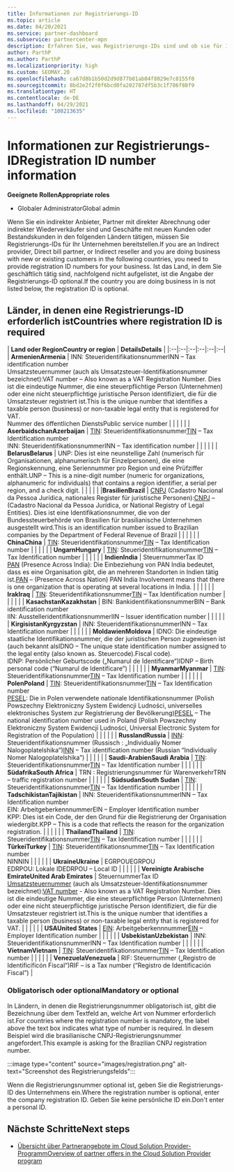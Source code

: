 ```yaml
---
title: Informationen zur Registrierungs-ID
ms.topic: article
ms.date: 04/20/2021
ms.service: partner-dashboard
ms.subservice: partnercenter-mpn
description: Erfahren Sie, was Registrierungs-IDs sind und ob sie für Ihr Land obligatorisch sind.
author: ParthP
ms.author: ParthP
ms.localizationpriority: high
ms.custom: SEOMAY.20
ms.openlocfilehash: ca67d8b1b50d2d9d877b01ab04f8029e7c8155f0
ms.sourcegitcommit: 8bd2e2f2f0f6bcd0fa202787df5b3c1f786f88f9
ms.translationtype: HT
ms.contentlocale: de-DE
ms.lasthandoff: 04/29/2021
ms.locfileid: "108213635"
---
```

# <a name="registration-id-number-information"></a><span data-ttu-id="cd228-103">Informationen zur Registrierungs-ID</span><span class="sxs-lookup"><span data-stu-id="cd228-103">Registration ID number information</span></span>

<span data-ttu-id="cd228-104">**Geeignete Rollen**</span><span class="sxs-lookup"><span data-stu-id="cd228-104">**Appropriate roles**</span></span>

- <span data-ttu-id="cd228-105">Globaler Administrator</span><span class="sxs-lookup"><span data-stu-id="cd228-105">Global admin</span></span>
 
<span data-ttu-id="cd228-106">Wenn Sie ein indirekter Anbieter, Partner mit direkter Abrechnung oder indirekter Wiederverkäufer sind und Geschäfte mit neuen Kunden oder Bestandskunden in den folgenden Ländern tätigen, müssen Sie Registrierungs-IDs für Ihr Unternehmen bereitstellen.</span><span class="sxs-lookup"><span data-stu-id="cd228-106">If you are an Indirect provider, Direct bill partner, or Indirect reseller and you are doing business with new or existing customers in the following countries, you need to provide registration ID numbers for your business.</span></span> <span data-ttu-id="cd228-107">Ist das Land, in dem Sie geschäftlich tätig sind, nachfolgend nicht aufgelistet, ist die Angabe der Registrierungs-ID optional.</span><span class="sxs-lookup"><span data-stu-id="cd228-107">If the country you are doing business in is not listed below, the registration ID is optional.</span></span>

## <a name="countries-where-registration-id-is-required"></a><span data-ttu-id="cd228-108">Länder, in denen eine Registrierungs-ID erforderlich ist</span><span class="sxs-lookup"><span data-stu-id="cd228-108">Countries where registration ID is required</span></span>

| <span data-ttu-id="cd228-109">**Land oder Region**</span><span class="sxs-lookup"><span data-stu-id="cd228-109">**Country or region**</span></span> | <span data-ttu-id="cd228-110">**Details**</span><span class="sxs-lookup"><span data-stu-id="cd228-110">**Details**</span></span> |
|:--|:--|:--|:--|:--|:--|
| <span data-ttu-id="cd228-111">**Armenien**</span><span class="sxs-lookup"><span data-stu-id="cd228-111">**Armenia**</span></span> | <span data-ttu-id="cd228-112">INN: Steueridentifikationsnummer</span><span class="sxs-lookup"><span data-stu-id="cd228-112">INN – Tax identification number</span></span><br><span data-ttu-id="cd228-113">Umsatzsteuernummer (auch als Umsatzsteuer-Identifikationsnummer bezeichnet):</span><span class="sxs-lookup"><span data-stu-id="cd228-113">VAT number – Also known as a VAT Registration Number.</span></span> <span data-ttu-id="cd228-114">Dies ist die eindeutige Nummer, die eine steuerpflichtige Person (Unternehmen) oder eine nicht steuerpflichtige juristische Person identifiziert, die für die Umsatzsteuer registriert ist.</span><span class="sxs-lookup"><span data-stu-id="cd228-114">This is the unique number that identifies a taxable person (business) or non-taxable legal entity that is registered for VAT.</span></span><br><span data-ttu-id="cd228-115">Nummer des öffentlichen Diensts</span><span class="sxs-lookup"><span data-stu-id="cd228-115">Public service number</span></span> |  |  | |  |
| <span data-ttu-id="cd228-116">**Aserbaidschan**</span><span class="sxs-lookup"><span data-stu-id="cd228-116">**Azerbaijan**</span></span>  | <span data-ttu-id="cd228-117">[TIN](http://www.oecd.org/tax/automatic-exchange/crs-implementation-and-assistance/tax-identification-numbers/Azerbaijan-TIN.pdf): Steueridentifikationsnummer</span><span class="sxs-lookup"><span data-stu-id="cd228-117">[TIN](http://www.oecd.org/tax/automatic-exchange/crs-implementation-and-assistance/tax-identification-numbers/Azerbaijan-TIN.pdf) – Tax Identification number</span></span><br><span data-ttu-id="cd228-118">INN: Steueridentifikationsnummer</span><span class="sxs-lookup"><span data-stu-id="cd228-118">INN – Tax identification number</span></span> |  |  |  |  |
| <span data-ttu-id="cd228-119">**Belarus**</span><span class="sxs-lookup"><span data-stu-id="cd228-119">**Belarus**</span></span>  | <span data-ttu-id="cd228-120">UNP: Dies ist eine neunstellige Zahl (numerisch für Organisationen, alphanumerisch für Einzelpersonen), die eine Regionskennung, eine Seriennummer pro Region und eine Prüfziffer enthält.</span><span class="sxs-lookup"><span data-stu-id="cd228-120">UNP – This is a nine-digit number (numeric for organizations, alphanumeric for individuals) that contains a region identifier, a serial per region, and a check digit.</span></span> |  |  |  |  |
|<span data-ttu-id="cd228-121">**Brasilien**</span><span class="sxs-lookup"><span data-stu-id="cd228-121">**Brazil**</span></span> | <span data-ttu-id="cd228-122">[CNPJ](http://www.oecd.org/tax/automatic-exchange/crs-implementation-and-assistance/tax-identification-numbers/Brazil-TIN.pdf) (Cadastro Nacional da Pessoa Jurídica, nationales Register für juristische Personen):</span><span class="sxs-lookup"><span data-stu-id="cd228-122">[CNPJ](http://www.oecd.org/tax/automatic-exchange/crs-implementation-and-assistance/tax-identification-numbers/Brazil-TIN.pdf) – (Cadastro Nacional da Pessoa Jurídica, or National Registry of Legal Entities).</span></span> <span data-ttu-id="cd228-123">Dies ist eine Identifikationsnummer, die von der Bundessteuerbehörde von Brasilien für brasilianische Unternehmen ausgestellt wird.</span><span class="sxs-lookup"><span data-stu-id="cd228-123">This is an identification number issued to Brazilian companies by the Department of Federal Revenue of Brazil</span></span>  |  |  |  |  |
| <span data-ttu-id="cd228-124">**China**</span><span class="sxs-lookup"><span data-stu-id="cd228-124">**China**</span></span> | <span data-ttu-id="cd228-125">[TIN](http://www.oecd.org/tax/automatic-exchange/crs-implementation-and-assistance/tax-identification-numbers/China-TIN.pdf): Steueridentifikationsnummer</span><span class="sxs-lookup"><span data-stu-id="cd228-125">[TIN](http://www.oecd.org/tax/automatic-exchange/crs-implementation-and-assistance/tax-identification-numbers/China-TIN.pdf) – Tax Identification number</span></span> |  |  |  |  |
| <span data-ttu-id="cd228-126">**Ungarn**</span><span class="sxs-lookup"><span data-stu-id="cd228-126">**Hungary**</span></span>  | <span data-ttu-id="cd228-127">[TIN](http://www.oecd.org/tax/automatic-exchange/crs-implementation-and-assistance/tax-identification-numbers/Hungary-TIN.pdf): Steueridentifikationsnummer</span><span class="sxs-lookup"><span data-stu-id="cd228-127">[TIN](http://www.oecd.org/tax/automatic-exchange/crs-implementation-and-assistance/tax-identification-numbers/Hungary-TIN.pdf) – Tax Identification number</span></span> |  |  |  |  |
| <span data-ttu-id="cd228-128">**Indien**</span><span class="sxs-lookup"><span data-stu-id="cd228-128">**India**</span></span> | <span data-ttu-id="cd228-129">Steuernummer</span><span class="sxs-lookup"><span data-stu-id="cd228-129">Tax ID</span></span><br><span data-ttu-id="cd228-130">[PAN](http://www.oecd.org/tax/automatic-exchange/crs-implementation-and-assistance/tax-identification-numbers/India-TIN.pdf) (Presence Across India): Die Einbeziehung von PAN India bedeutet, dass es eine Organisation gibt, die an mehreren Standorten in Indien tätig ist.</span><span class="sxs-lookup"><span data-stu-id="cd228-130">[PAN](http://www.oecd.org/tax/automatic-exchange/crs-implementation-and-assistance/tax-identification-numbers/India-TIN.pdf) – (Presence Across Nation) PAN India Involvement means that there is one organization that is operating at several locations in India.</span></span> |  |  |  |  |
| <span data-ttu-id="cd228-131">**Irak**</span><span class="sxs-lookup"><span data-stu-id="cd228-131">**Iraq**</span></span> | <span data-ttu-id="cd228-132">[TIN](http://www.oecd.org/tax/automatic-exchange/crs-implementation-and-assistance/tax-identification-numbers/): Steueridentifikationsnummer</span><span class="sxs-lookup"><span data-stu-id="cd228-132">[TIN](http://www.oecd.org/tax/automatic-exchange/crs-implementation-and-assistance/tax-identification-numbers/) – Tax Identification number</span></span> |  |  |  |  |
| <span data-ttu-id="cd228-133">**Kasachstan**</span><span class="sxs-lookup"><span data-stu-id="cd228-133">**Kazakhstan**</span></span>  | <span data-ttu-id="cd228-134">BIN: Bankidentifikationsnummer</span><span class="sxs-lookup"><span data-stu-id="cd228-134">BIN – Bank identification number</span></span><br><span data-ttu-id="cd228-135">IIN: Ausstelleridentifikationsnummer</span><span class="sxs-lookup"><span data-stu-id="cd228-135">IIN – Issuer identification number</span></span> |  |  |  |  |
| <span data-ttu-id="cd228-136">**Kirgisistan**</span><span class="sxs-lookup"><span data-stu-id="cd228-136">**Kyrgyzstan**</span></span>  | <span data-ttu-id="cd228-137">INN: Steueridentifikationsnummer</span><span class="sxs-lookup"><span data-stu-id="cd228-137">INN – Tax Identification number</span></span> |  |  |  |  |
| <span data-ttu-id="cd228-138">**Moldawien**</span><span class="sxs-lookup"><span data-stu-id="cd228-138">**Moldova**</span></span>  | <span data-ttu-id="cd228-139">IDNO: Die eindeutige staatliche Identifikationsnummer, die der juristischen Person zugewiesen ist (auch bekannt als</span><span class="sxs-lookup"><span data-stu-id="cd228-139">IDNO – The unique state identification number assigned to the legal entity (also known as.</span></span> <span data-ttu-id="cd228-140">Steuercode).</span><span class="sxs-lookup"><span data-stu-id="cd228-140">Fiscal code).</span></span><br><span data-ttu-id="cd228-141">IDNP: Persönlicher Geburtscode („Numarul de Identificare“)</span><span class="sxs-lookup"><span data-stu-id="cd228-141">IDNP – Birth personal code (“Numarul de Identificare”)</span></span> |  |  |  |  |
| <span data-ttu-id="cd228-142">**Myanmar**</span><span class="sxs-lookup"><span data-stu-id="cd228-142">**Myanmar**</span></span> | <span data-ttu-id="cd228-143">[TIN](http://www.oecd.org/tax/automatic-exchange/crs-implementation-and-assistance/tax-identification-numbers/): Steueridentifikationsnummer</span><span class="sxs-lookup"><span data-stu-id="cd228-143">[TIN](http://www.oecd.org/tax/automatic-exchange/crs-implementation-and-assistance/tax-identification-numbers/) – Tax Identification number</span></span> |  |  |  |  |
| <span data-ttu-id="cd228-144">**Polen**</span><span class="sxs-lookup"><span data-stu-id="cd228-144">**Poland**</span></span>  | <span data-ttu-id="cd228-145">[TIN](http://www.oecd.org/tax/automatic-exchange/crs-implementation-and-assistance/tax-identification-numbers/Poland-TIN.pdf): Steueridentifikationsnummer</span><span class="sxs-lookup"><span data-stu-id="cd228-145">[TIN](http://www.oecd.org/tax/automatic-exchange/crs-implementation-and-assistance/tax-identification-numbers/Poland-TIN.pdf) – Tax Identification   number</span></span><br><span data-ttu-id="cd228-146">[PESEL](http://www.oecd.org/tax/automatic-exchange/crs-implementation-and-assistance/tax-identification-numbers/Poland-TIN.pdf): Die in Polen verwendete nationale Identifikationsnummer (Polish Powszechny Elektroniczny System Ewidencji Ludności, universelles elektronisches System zur Registrierung der Bevölkerung)</span><span class="sxs-lookup"><span data-stu-id="cd228-146">[PESEL](http://www.oecd.org/tax/automatic-exchange/crs-implementation-and-assistance/tax-identification-numbers/Poland-TIN.pdf) – The national identification number used in Poland (Polish Powszechny Elektroniczny System Ewidencji Ludności, Universal Electronic System for Registration of the Population)</span></span> |  |  |  |  |
| <span data-ttu-id="cd228-147">**Russland**</span><span class="sxs-lookup"><span data-stu-id="cd228-147">**Russia**</span></span>  | <span data-ttu-id="cd228-148">[INN](http://www.oecd.org/tax/automatic-exchange/crs-implementation-and-assistance/tax-identification-numbers/Russia-TIN.pdf): Steueridentifikationsnummer (Russisch : „Individualiy Nomer Nalogoplatelshika“)</span><span class="sxs-lookup"><span data-stu-id="cd228-148">[INN](http://www.oecd.org/tax/automatic-exchange/crs-implementation-and-assistance/tax-identification-numbers/Russia-TIN.pdf) – Tax identification number (Russian “Individualiy Nomer Nalogoplatelshika”)</span></span> |  |  |  |  |
| <span data-ttu-id="cd228-149">**Saudi-Arabien**</span><span class="sxs-lookup"><span data-stu-id="cd228-149">**Saudi Arabia**</span></span> | <span data-ttu-id="cd228-150">[TIN](http://www.oecd.org/tax/automatic-exchange/crs-implementation-and-assistance/tax-identification-numbers/Saudi-Arabia-TIN.pdf): Steueridentifikationsnummer</span><span class="sxs-lookup"><span data-stu-id="cd228-150">[TIN](http://www.oecd.org/tax/automatic-exchange/crs-implementation-and-assistance/tax-identification-numbers/Saudi-Arabia-TIN.pdf) – Tax Identification number</span></span> |  |  |  |  |
| <span data-ttu-id="cd228-151">**Südafrika**</span><span class="sxs-lookup"><span data-stu-id="cd228-151">**South Africa**</span></span> | <span data-ttu-id="cd228-152">TRN : Registrierungsnummer für Warenverkehr</span><span class="sxs-lookup"><span data-stu-id="cd228-152">TRN – traffic registration number</span></span> |  |  |  |  |
| <span data-ttu-id="cd228-153">**Südsudan**</span><span class="sxs-lookup"><span data-stu-id="cd228-153">**South Sudan**</span></span> | <span data-ttu-id="cd228-154">[TIN](http://www.oecd.org/tax/automatic-exchange/crs-implementation-and-assistance/tax-identification-numbers/): Steueridentifikationsnummer</span><span class="sxs-lookup"><span data-stu-id="cd228-154">[TIN](http://www.oecd.org/tax/automatic-exchange/crs-implementation-and-assistance/tax-identification-numbers/) – Tax Identification number</span></span> |  |  |  |  |
| <span data-ttu-id="cd228-155">**Tadschikistan**</span><span class="sxs-lookup"><span data-stu-id="cd228-155">**Tajikistan**</span></span>  | <span data-ttu-id="cd228-156">INN: Steueridentifikationsnummer</span><span class="sxs-lookup"><span data-stu-id="cd228-156">INN – Tax Identification   number</span></span><br><span data-ttu-id="cd228-157">EIN: Arbeitgeberkennnummer</span><span class="sxs-lookup"><span data-stu-id="cd228-157">EIN – Employer Identification number</span></span><br><span data-ttu-id="cd228-158">KPP: Dies ist ein Code, der den Grund für die Registrierung der Organisation wiedergibt.</span><span class="sxs-lookup"><span data-stu-id="cd228-158">KPP – This is a code that reflects the reason for the organization   registration.</span></span> |  |  |  |  |
| <span data-ttu-id="cd228-159">**Thailand**</span><span class="sxs-lookup"><span data-stu-id="cd228-159">**Thailand**</span></span> | <span data-ttu-id="cd228-160">[TIN](http://www.oecd.org/tax/automatic-exchange/crs-implementation-and-assistance/tax-identification-numbers/): Steueridentifikationsnummer</span><span class="sxs-lookup"><span data-stu-id="cd228-160">[TIN](http://www.oecd.org/tax/automatic-exchange/crs-implementation-and-assistance/tax-identification-numbers/) – Tax Identification number</span></span> |  |  |  |  |
| <span data-ttu-id="cd228-161">**Türkei**</span><span class="sxs-lookup"><span data-stu-id="cd228-161">**Turkey**</span></span> | <span data-ttu-id="cd228-162">[TIN](http://www.oecd.org/tax/automatic-exchange/crs-implementation-and-assistance/tax-identification-numbers/Turkey-TIN.pdf): Steueridentifikationsnummer</span><span class="sxs-lookup"><span data-stu-id="cd228-162">[TIN](http://www.oecd.org/tax/automatic-exchange/crs-implementation-and-assistance/tax-identification-numbers/Turkey-TIN.pdf) – Tax Identification   number</span></span><br><span data-ttu-id="cd228-163">NIN</span><span class="sxs-lookup"><span data-stu-id="cd228-163">NIN</span></span> |  |  |  |  |
| <span data-ttu-id="cd228-164">**Ukraine**</span><span class="sxs-lookup"><span data-stu-id="cd228-164">**Ukraine**</span></span>  | <span data-ttu-id="cd228-165">EGRPOU</span><span class="sxs-lookup"><span data-stu-id="cd228-165">EGRPOU</span></span><br><span data-ttu-id="cd228-166">EDRPOU: Lokale ID</span><span class="sxs-lookup"><span data-stu-id="cd228-166">EDRPOU – Local ID</span></span> |  |  |  |  |
| <span data-ttu-id="cd228-167">**Vereinigte Arabische Emirate**</span><span class="sxs-lookup"><span data-stu-id="cd228-167">**United Arab Emirates**</span></span> | <span data-ttu-id="cd228-168">Steuernummer</span><span class="sxs-lookup"><span data-stu-id="cd228-168">Tax ID</span></span><br><span data-ttu-id="cd228-169">[Umsatzsteuernummer](http://www.oecd.org/tax/automatic-exchange/crs-implementation-and-assistance/tax-identification-numbers/UAE-TIN.pdf) (auch als Umsatzsteuer-Identifikationsnummer bezeichnet):</span><span class="sxs-lookup"><span data-stu-id="cd228-169">[VAT number](http://www.oecd.org/tax/automatic-exchange/crs-implementation-and-assistance/tax-identification-numbers/UAE-TIN.pdf) - Also known as a VAT Registration Number.</span></span> <span data-ttu-id="cd228-170">Dies ist die eindeutige Nummer, die eine steuerpflichtige Person (Unternehmen) oder eine nicht steuerpflichtige juristische Person identifiziert, die für die Umsatzsteuer registriert ist.</span><span class="sxs-lookup"><span data-stu-id="cd228-170">This is the unique number that identifies a taxable person (business) or non-taxable legal entity that is registered for VAT.</span></span> |  |  |  |  |
| <span data-ttu-id="cd228-171">**USA**</span><span class="sxs-lookup"><span data-stu-id="cd228-171">**United States**</span></span> | <span data-ttu-id="cd228-172">[EIN](https://irs.ein-forms-gov.com/?keyword=employer%20identification%20number&source=Google&network=o&device=c&devicemodel=&mobile=&adposition%5d&targetid=kwd-81501461534755:loc-190&msclkid=458d3159f6051392f5286e8e75ed79ce): Arbeitgeberkennnummer</span><span class="sxs-lookup"><span data-stu-id="cd228-172">[EIN](https://irs.ein-forms-gov.com/?keyword=employer%20identification%20number&source=Google&network=o&device=c&devicemodel=&mobile=&adposition%5d&targetid=kwd-81501461534755:loc-190&msclkid=458d3159f6051392f5286e8e75ed79ce) – Employer Identification number</span></span> |  |  |  |  |
| <span data-ttu-id="cd228-173">**Usbekistan**</span><span class="sxs-lookup"><span data-stu-id="cd228-173">**Uzbekistan**</span></span>  | <span data-ttu-id="cd228-174">INN: Steueridentifikationsnummer</span><span class="sxs-lookup"><span data-stu-id="cd228-174">INN – Tax Identification number</span></span> |  |  |  |  |
| <span data-ttu-id="cd228-175">**Vietnam**</span><span class="sxs-lookup"><span data-stu-id="cd228-175">**Vietnam**</span></span> | <span data-ttu-id="cd228-176">[TIN](http://www.oecd.org/tax/automatic-exchange/crs-implementation-and-assistance/tax-identification-numbers/): Steueridentifikationsnummer</span><span class="sxs-lookup"><span data-stu-id="cd228-176">[TIN](http://www.oecd.org/tax/automatic-exchange/crs-implementation-and-assistance/tax-identification-numbers/) – Tax Identification number</span></span> |  |  |  |  |
| <span data-ttu-id="cd228-177">**Venezuela**</span><span class="sxs-lookup"><span data-stu-id="cd228-177">**Venezuela**</span></span> | <span data-ttu-id="cd228-178">RIF: Steuernummer („Registro de Identificificón Fiscal“)</span><span class="sxs-lookup"><span data-stu-id="cd228-178">RIF – is a Tax number (“Registro de Identificación Fiscal”)</span></span> |  

### <a name="mandatory-or-optional"></a><span data-ttu-id="cd228-179">Obligatorisch oder optional</span><span class="sxs-lookup"><span data-stu-id="cd228-179">Mandatory or optional</span></span>
 
<span data-ttu-id="cd228-180">In Ländern, in denen die Registrierungsnummer obligatorisch ist, gibt die Bezeichnung über dem Textfeld an, welche Art von Nummer erforderlich ist.</span><span class="sxs-lookup"><span data-stu-id="cd228-180">For countries where the registration number is mandatory, the label above the text box indicates what type of number is required.</span></span>
<span data-ttu-id="cd228-181">In diesem Beispiel wird die brasilianische CNPJ-Registrierungsnummer angefordert.</span><span class="sxs-lookup"><span data-stu-id="cd228-181">This example is asking for the Brazilian CNPJ registration number.</span></span>

:::image type="content" source="images/registration.png" alt-text="Screenshot des Registrierungsfelds":::

<span data-ttu-id="cd228-183">Wenn die Registrierungsnummer optional ist, geben Sie die Registrierungs-ID des Unternehmens ein.</span><span class="sxs-lookup"><span data-stu-id="cd228-183">Where the registration number is optional, enter the company registration ID.</span></span> <span data-ttu-id="cd228-184">Geben Sie keine persönliche ID ein.</span><span class="sxs-lookup"><span data-stu-id="cd228-184">Don't enter a personal ID.</span></span>

## <a name="next-steps"></a><span data-ttu-id="cd228-185">Nächste Schritte</span><span class="sxs-lookup"><span data-stu-id="cd228-185">Next steps</span></span>

- [<span data-ttu-id="cd228-186">Übersicht über Partnerangebote im Cloud Solution Provider-Programm</span><span class="sxs-lookup"><span data-stu-id="cd228-186">Overview of partner offers in the Cloud Solution Provider program</span></span>](csp-offers.md)